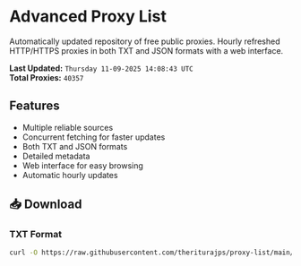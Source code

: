 # Advanced Proxy List

Automatically updated repository of free public proxies. Hourly refreshed HTTP/HTTPS proxies in both TXT and JSON formats with a web interface.

**Last Updated:** `Thursday 11-09-2025 14:08:43 UTC`  
**Total Proxies:** `40357`

## Features
- Multiple reliable sources
- Concurrent fetching for faster updates
- Both TXT and JSON formats
- Detailed metadata
- Web interface for easy browsing
- Automatic hourly updates

## 📥 Download

### TXT Format
```bash
curl -O https://raw.githubusercontent.com/theriturajps/proxy-list/main/proxies.txt
